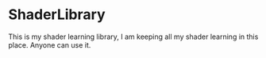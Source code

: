 # ShaderLibrary
This is my shader learning library, I am keeping all my shader learning in this place. Anyone can use it.
